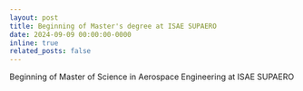 ```yaml
---
layout: post
title: Beginning of Master's degree at ISAE SUPAERO
date: 2024-09-09 00:00:00-0000
inline: true
related_posts: false
---
```


Beginning of Master of Science in Aerospace Engineering at ISAE SUPAERO